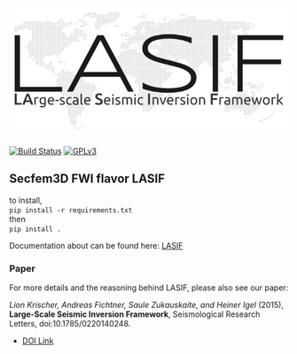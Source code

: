 ![Logo](/doc/images/logo/lasif_logo.png)
---
[![Build Status](https://travis-ci.org/krischer/LASIF.png?branch=master)](https://travis-ci.org/krischer/LASIF)
[![GPLv3](http://www.gnu.org/graphics/gplv3-88x31.png)](https://github.com/krischer/LASIF/blob/master/LICENSE)


## Secfem3D FWI flavor LASIF
to install,  
`pip install -r requirements.txt`  
then  
`pip install .`  


Documentation about can be found here: [LASIF](http://krischer.github.io/LASIF)


### Paper

For more details and the reasoning behind LASIF, please also see our paper:

*Lion Krischer, Andreas Fichtner, Saule Zukauskaite, and Heiner Igel* (2015),
**Large‐Scale Seismic Inversion Framework**, Seismological Research Letters, doi:10.1785/0220140248.


* [DOI Link](http://dx.doi.org/10.1785/0220140248)

